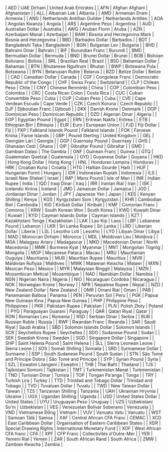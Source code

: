 | AED           | UAE Dirham                    | United Arab Emirates                     |
| AFN           | Afghan Afghani                | Afghanistan                              |
| ALL           | Albanian Lek                  | Albania                                  |
| AMD           | Armenian Dram                 | Armenia                                  |
| ANG           | Netherlands Antillian Guilder | Netherlands Antilles                     |
| AOA           | Angolan Kwanza                | Angola                                   |
| ARS           | Argentine Peso                | Argentina                                |
| AUD           | Australian Dollar             | Australia                                |
| AWG           | Aruban Florin                 | Aruba                                    |
| AZN           | Azerbaijani Manat             | Azerbaijan                               |
| BAM           | Bosnia and Herzegovina Mark   | Bosnia and Herzegovina                   |
| BBD           | Barbados Dollar               | Barbados                                 |
| BDT           | Bangladeshi Taka              | Bangladesh                               |
| BGN           | Bulgarian Lev                 | Bulgaria                                 |
| BHD           | Bahraini Dinar                | Bahrain                                  |
| BIF           | Burundian Franc               | Burundi                                  |
| BMD           | Bermudian Dollar              | Bermuda                                  |
| BND           | Brunei Dollar                 | Brunei                                   |
| BOB           | Bolivian Boliviano            | Bolivia                                  |
| BRL           | Brazilian Real                | Brazil                                   |
| BSD           | Bahamian Dollar               | Bahamas                                  |
| BTN           | Bhutanese Ngultrum            | Bhutan                                   |
| BWP           | Botswana Pula                 | Botswana                                 |
| BYN           | Belarusian Ruble              | Belarus                                  |
| BZD           | Belize Dollar                 | Belize                                   |
| CAD           | Canadian Dollar               | Canada                                   |
| CDF           | Congolese Franc               | Democratic Republic of the Congo         |
| CHF           | Swiss Franc                   | Switzerland                              |
| CLP           | Chilean Peso                  | Chile                                    |
| CNY           | Chinese Renminbi              | China                                    |
| COP           | Colombian Peso                | Colombia                                 |
| CRC           | Costa Rican Colon             | Costa Rica                               |
| CUC           | Cuban Convertible Peso        | Cuba                                     |
| CUP           | Cuban Peso                    | Cuba                                     |
| CVE           | Cape Verdean Escudo           | Cape Verde                               |
| CZK           | Czech Koruna                  | Czech Republic                           |
| DJF           | Djiboutian Franc              | Djibouti                                 |
| DKK           | Danish Krone                  | Denmark                                  |
| DOP           | Dominican Peso                | Dominican Republic                       |
| DZD           | Algerian Dinar                | Algeria                                  |
| EGP           | Egyptian Pound                | Egypt                                    |
| ERN           | Eritrean Nakfa                | Eritrea                                  |
| ETB           | Ethiopian Birr                | Ethiopia                                 |
| EUR           | Euro                          | European Union                           |
| FJD           | Fiji Dollar                   | Fiji                                     |
| FKP           | Falkland Islands Pound        | Falkland Islands                         |
| FOK           | Faroese Króna                 | Faroe Islands                            |
| GBP           | Pound Sterling                | United Kingdom                           |
| GEL           | Georgian Lari                 | Georgia                                  |
| GGP           | Guernsey Pound                | Guernsey                                 |
| GHS           | Ghanaian Cedi                 | Ghana                                    |
| GIP           | Gibraltar Pound               | Gibraltar                                |
| GMD           | Gambian Dalasi                | The Gambia                               |
| GNF           | Guinean Franc                 | Guinea                                   |
| GTQ           | Guatemalan Quetzal            | Guatemala                                |
| GYD           | Guyanese Dollar               | Guyana                                   |
| HKD           | Hong Kong Dollar              | Hong Kong                                |
| HNL           | Honduran Lempira              | Honduras                                 |
| HRK           | Croatian Kuna                 | Croatia                                  |
| HTG           | Haitian Gourde                | Haiti                                    |
| HUF           | Hungarian Forint              | Hungary                                  |
| IDR           | Indonesian Rupiah             | Indonesia                                |
| ILS           | Israeli New Shekel            | Israel                                   |
| IMP           | Manx Pound                    | Isle of Man                              |
| INR           | Indian Rupee                  | India                                    |
| IQD           | Iraqi Dinar                   | Iraq                                     |
| IRR           | Iranian Rial                  | Iran                                     |
| ISK           | Icelandic Króna               | Iceland                                  |
| JMD           | Jamaican Dollar               | Jamaica                                  |
| JOD           | Jordanian Dinar               | Jordan                                   |
| JPY           | Japanese Yen                  | Japan                                    |
| KES           | Kenyan Shilling               | Kenya                                    |
| KGS           | Kyrgyzstani Som               | Kyrgyzstan                               |
| KHR           | Cambodian Riel                | Cambodia                                 |
| KID           | Kiribati Dollar               | Kiribati                                 |
| KMF           | Comorian Franc                | Comoros                                  |
| KRW           | South Korean Won              | South Korea                              |
| KWD           | Kuwaiti Dinar                 | Kuwait                                   |
| KYD           | Cayman Islands Dollar         | Cayman Islands                           |
| KZT           | Kazakhstani Tenge             | Kazakhstan                               |
| LAK           | Lao Kip                       | Laos                                     |
| LBP           | Lebanese Pound                | Lebanon                                  |
| LKR           | Sri Lanka Rupee               | Sri Lanka                                |
| LRD           | Liberian Dollar               | Liberia                                  |
| LSL           | Lesotho Loti                  | Lesotho                                  |
| LYD           | Libyan Dinar                  | Libya                                    |
| MAD           | Moroccan Dirham               | Morocco                                  |
| MDL           | Moldovan Leu                  | Moldova                                  |
| MGA           | Malagasy Ariary               | Madagascar                               |
| MKD           | Macedonian Denar              | North Macedonia                          |
| MMK           | Burmese Kyat                  | Myanmar                                  |
| MNT           | Mongolian Tögrög              | Mongolia                                 |
| MOP           | Macanese Pataca               | Macau                                    |
| MRU           | Mauritanian Ouguiya           | Mauritania                               |
| MUR           | Mauritian Rupee               | Mauritius                                |
| MVR           | Maldivian Rufiyaa             | Maldives                                 |
| MWK           | Malawian Kwacha               | Malawi                                   |
| MXN           | Mexican Peso                  | Mexico                                   |
| MYR           | Malaysian Ringgit             | Malaysia                                 |
| MZN           | Mozambican Metical            | Mozambique                               |
| NAD           | Namibian Dollar               | Namibia                                  |
| NGN           | Nigerian Naira                | Nigeria                                  |
| NIO           | Nicaraguan Córdoba            | Nicaragua                                |
| NOK           | Norwegian Krone               | Norway                                   |
| NPR           | Nepalese Rupee                | Nepal                                    |
| NZD           | New Zealand Dollar            | New Zealand                              |
| OMR           | Omani Rial                    | Oman                                     |
| PAB           | Panamanian Balboa             | Panama                                   |
| PEN           | Peruvian Sol                  | Peru                                     |
| PGK           | Papua New Guinean Kina        | Papua New Guinea                         |
| PHP           | Philippine Peso               | Philippines                              |
| PKR           | Pakistani Rupee               | Pakistan                                 |
| PLN           | Polish Złoty                  | Poland                                   |
| PYG           | Paraguayan Guaraní            | Paraguay                                 |
| QAR           | Qatari Riyal                  | Qatar                                    |
| RON           | Romanian Leu                  | Romania                                  |
| RSD           | Serbian Dinar                 | Serbia                                   |
| RUB           | Russian Ruble                 | Russia                                   |
| RWF           | Rwandan Franc                 | Rwanda                                   |
| SAR           | Saudi Riyal                   | Saudi Arabia                             |
| SBD           | Solomon Islands Dollar        | Solomon Islands                          |
| SCR           | Seychellois Rupee             | Seychelles                               |
| SDG           | Sudanese Pound                | Sudan                                    |
| SEK           | Swedish Krona                 | Sweden                                   |
| SGD           | Singapore Dollar              | Singapore                                |
| SHP           | Saint Helena Pound            | Saint Helena                             |
| SLL           | Sierra Leonean Leone          | Sierra Leone                             |
| SOS           | Somali Shilling               | Somalia                                  |
| SRD           | Surinamese Dollar             | Suriname                                 |
| SSP           | South Sudanese Pound          | South Sudan                              |
| STN           | São Tomé and Príncipe Dobra   | São Tomé and Príncipe                    |
| SYP           | Syrian Pound                  | Syria                                    |
| SZL           | Eswatini Lilangeni            | Eswatini                                 |
| THB           | Thai Baht                     | Thailand                                 |
| TJS           | Tajikistani Somoni            | Tajikistan                               |
| TMT           | Turkmenistan Manat            | Turkmenistan                             |
| TND           | Tunisian Dinar                | Tunisia                                  |
| TOP           | Tongan Paʻanga                | Tonga                                    |
| TRY           | Turkish Lira                  | Turkey                                   |
| TTD           | Trinidad and Tobago Dollar    | Trinidad and Tobago                      |
| TVD           | Tuvaluan Dollar               | Tuvalu                                   |
| TWD           | New Taiwan Dollar             | Taiwan                                   |
| TZS           | Tanzanian Shilling            | Tanzania                                 |
| UAH           | Ukrainian Hryvnia             | Ukraine                                  |
| UGX           | Ugandan Shilling              | Uganda                                   |
| USD           | United States Dollar          | United States                            |
| UYU           | Uruguayan Peso                | Uruguay                                  |
| UZS           | Uzbekistani So'm              | Uzbekistan                               |
| VES           | Venezuelan Bolívar Soberano   | Venezuela                                |
| VND           | Vietnamese Đồng               | Vietnam                                  |
| VUV           | Vanuatu Vatu                  | Vanuatu                                  |
| WST           | Samoan Tālā                   | Samoa                                    |
| XAF           | Central African CFA Franc     | CEMAC                                    |
| XCD           | East Caribbean Dollar         | Organisation of Eastern Caribbean States |
| XDR           | Special Drawing Rights        | International Monetary Fund              |
| XOF           | West African CFA franc        | CFA                                      |
| XPF           | CFP Franc                     | Collectivités d'Outre-Mer                |
| YER           | Yemeni Rial                   | Yemen                                    |
| ZAR           | South African Rand            | South Africa                             |
| ZMW           | Zambian Kwacha                | Zambia                                   |
